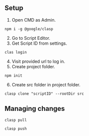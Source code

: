 ## Setup

1. Open CMD as Admin.
```
npm i -g @google/clasp
```
2. Go to Script Editor.
3. Get Script ID from settings.
```
clas login
```
4. Visit provided url to log in.
5. Create project folder.
```
npm init
```
6. Create src folder in project folder.
```
clasp clone "scriptID" --rootDir src
```

## Managing changes

```
clasp pull
```
```
clasp push
```